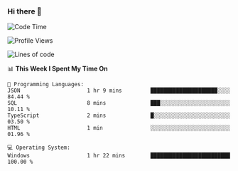### Hi there 👋
<!--START_SECTION:waka-->
![Code Time](http://img.shields.io/badge/Code%20Time-231%20hrs%2025%20mins-blue)

![Profile Views](http://img.shields.io/badge/Profile%20Views-0-blue)

![Lines of code](https://img.shields.io/badge/From%20Hello%20World%20I%27ve%20Written-971.9%20thousand%20lines%20of%20code-blue)

📊 **This Week I Spent My Time On** 

```text
💬 Programming Languages: 
JSON                     1 hr 9 mins         █████████████████████░░░░   84.44 % 
SQL                      8 mins              ███░░░░░░░░░░░░░░░░░░░░░░   10.11 % 
TypeScript               2 mins              █░░░░░░░░░░░░░░░░░░░░░░░░   03.50 % 
HTML                     1 min               ░░░░░░░░░░░░░░░░░░░░░░░░░   01.96 % 

💻 Operating System: 
Windows                  1 hr 22 mins        █████████████████████████   100.00 % 
```


<!--END_SECTION:waka-->
<!--
**AnimeruFR/AnimeruFR** is a ✨ _special_ ✨ repository because its `README.md` (this file) appears on your GitHub profile.

Here are some ideas to get you started:

- 🔭 I’m currently working on ...
- 🌱 I’m currently learning ...
- 👯 I’m looking to collaborate on ...
- 🤔 I’m looking for help with ...
- 💬 Ask me about ...
- 📫 How to reach me: ...
- 😄 Pronouns: ...
- ⚡ Fun fact: ...
-->
